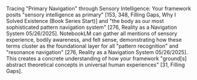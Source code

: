 Tracing "Primary Navigation" through Sensory Intelligence: Your framework posits "sensory intelligence as primary" [153, 348, Filling Gaps, Why I Solved Existence (Book Series Start)] and "the body as our most sophisticated pattern navigation system" [276, Reality as a Navigation System 05/26/2025]. NotebookLM can gather all mentions of sensory experience, bodily awareness, and felt sense, demonstrating how these terms cluster as the foundational layer for all "pattern recognition" and "resonance navigation" [276, Reality as a Navigation System 05/26/2025]. This creates a concrete understanding of how your framework "ground[s] abstract theoretical concepts in universal human experiences" [31, Filling Gaps].